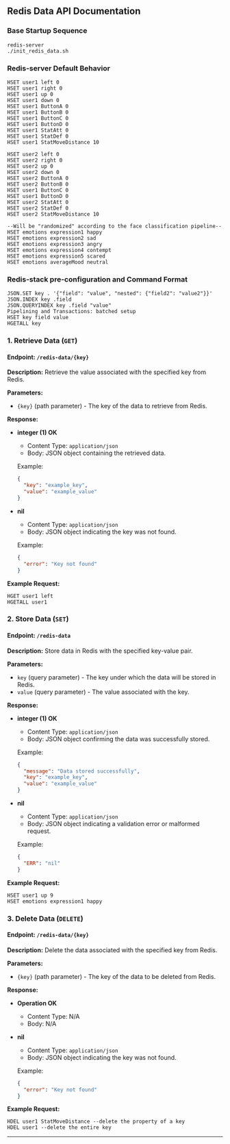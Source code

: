 ## Redis Data API Documentation

### Base Startup Sequence

```
redis-server
./init_redis_data.sh
```

### Redis-server Default Behavior

```
HSET user1 left 0
HSET user1 right 0
HSET user1 up 0
HSET user1 down 0
HSET user1 ButtonA 0
HSET user1 ButtonB 0
HSET user1 ButtonC 0
HSET user1 ButtonD 0
HSET user1 StatAtt 0
HSET user1 StatDef 0
HSET user1 StatMoveDistance 10

HSET user2 left 0
HSET user2 right 0
HSET user2 up 0
HSET user2 down 0
HSET user2 ButtonA 0
HSET user2 ButtonB 0
HSET user1 ButtonC 0
HSET user1 ButtonD 0
HSET user2 StatAtt 0
HSET user2 StatDef 0
HSET user2 StatMoveDistance 10

--Will be "randomized" according to the face classification pipeline--
HSET emotions expression1 happy
HSET emotions expression2 sad
HSET emotions expression3 angry
HSET emotions expression4 contempt
HSET emotions expression5 scared
HSET emotions averageMood neutral
```

### Redis-stack pre-configuration and Command Format

```
JSON.SET key . '{"field": "value", "nested": {"field2": "value2"}}'
JSON.INDEX key .field
JSON.QUERYINDEX key .field "value"
Pipelining and Transactions: batched setup
HSET key field value
HGETALL key
```

### 1. **Retrieve Data (`GET`)**

#### Endpoint: `/redis-data/{key}`

**Description:** Retrieve the value associated with the specified key from Redis.

**Parameters:**
- `{key}` (path parameter) - The key of the data to retrieve from Redis.

**Response:**
- **integer (1) OK**
  - Content Type: `application/json`
  - Body: JSON object containing the retrieved data.

  Example:
  ```json
  {
    "key": "example_key",
    "value": "example_value"
  }
  ```

- **nil**
  - Content Type: `application/json`
  - Body: JSON object indicating the key was not found.

  Example:
  ```json
  {
    "error": "Key not found"
  }
  ```

**Example Request:**
```
HGET user1 left
HGETALL user1
```

### 2. **Store Data (`SET`)**

#### Endpoint: `/redis-data`

**Description:** Store data in Redis with the specified key-value pair.

**Parameters:**
- `key` (query parameter) - The key under which the data will be stored in Redis.
- `value` (query parameter) - The value associated with the key.

**Response:**
- **integer (1) OK**
  - Content Type: `application/json`
  - Body: JSON object confirming the data was successfully stored.

  Example:
  ```json
  {
    "message": "Data stored successfully",
    "key": "example_key",
    "value": "example_value"
  }
  ```

- **nil**
  - Content Type: `application/json`
  - Body: JSON object indicating a validation error or malformed request.

  Example:
  ```json
  {
    "ERR": "nil"
  }
  ```

**Example Request:**
```
HSET user1 up 9
HSET emotions expression1 happy
```

### 3. **Delete Data (`DELETE`)**

#### Endpoint: `/redis-data/{key}`

**Description:** Delete the data associated with the specified key from Redis.

**Parameters:**
- `{key}` (path parameter) - The key of the data to be deleted from Redis.

**Response:**
- **Operation OK**
  - Content Type: N/A
  - Body: N/A

- **nil**
  - Content Type: `application/json`
  - Body: JSON object indicating the key was not found.

  Example:
  ```json
  {
    "error": "Key not found"
  }
  ```

**Example Request:**
```
HDEL user1 StatMoveDistance --delete the property of a key
HDEL user1 --delete the entire key
```

---
